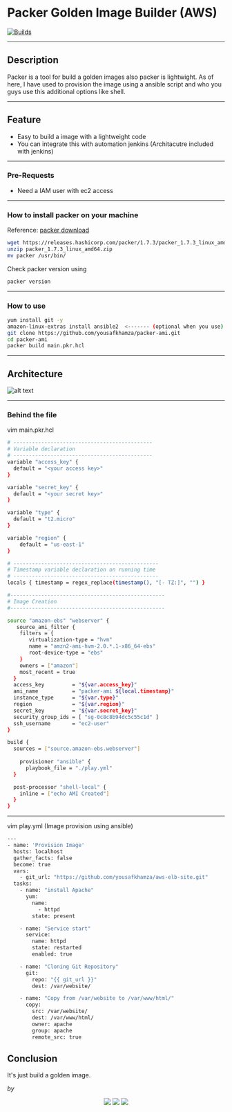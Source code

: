 # Packer Golden Image Builder (AWS)
[![Builds](https://travis-ci.org/joemccann/dillinger.svg?branch=master)](https://travis-ci.org/joemccann/dillinger)

---

## Description
Packer is a tool for build a golden images also packer is lightwight. As of here, I have used to provision the image using a ansible script and who you guys use this additional options like shell. 

----
## Feature

- Easy to build a image with a lightweight code 
- You can integrate this with automation jenkins (Architacutre included with jenkins)

-----

### Pre-Requests
- Need a IAM user with ec2 access 

-----
### How to install packer on your machine
Reference: [packer download](https://www.packer.io/downloads)
```sh
wget https://releases.hashicorp.com/packer/1.7.3/packer_1.7.3_linux_amd64.zip
unzip packer_1.7.3_linux_amd64.zip
mv packer /usr/bin/
```
Check packer version using
```sh
packer version
```
----

### How to use

```sh
yum install git -y
amazon-linux-extras install ansible2  <------- (optional when you use)
git clone https://github.com/yousafkhamza/packer-ami.git
cd packer-ami
packer build main.pkr.hcl
```

-----
## Architecture


![alt text](https://i.ibb.co/HVMkmhG/packer.jpg)

-----
### Behind the file

vim main.pkr.hcl
```sh
# ---------------------------------------------
# Variable declaration
# ---------------------------------------------
variable "access_key" {
  default = "<your access key>"
}

variable "secret_key" {
  default = "<your secret key>"
}

variable "type" {
  default = "t2.micro"
}

variable "region" {
    default = "us-east-1"
}

# -----------------------------------------------
# Timestamp variable declaration on running time
# -----------------------------------------------
locals { timestamp = regex_replace(timestamp(), "[- TZ:]", "") }

#--------------------------------------------------
# Image Creation 
#--------------------------------------------------

source "amazon-ebs" "webserver" {
   source_ami_filter {
    filters = {
       virtualization-type = "hvm"
       name = "amzn2-ami-hvm-2.0.*.1-x86_64-ebs"
       root-device-type = "ebs"
    }
    owners = ["amazon"]
    most_recent = true
  }
  access_key         = "${var.access_key}"
  ami_name           = "packer-ami ${local.timestamp}"
  instance_type      = "${var.type}"
  region             = "${var.region}"
  secret_key         = "${var.secret_key}"
  security_group_ids = [ "sg-0c8c8b94dc5c55c1d" ]
  ssh_username       = "ec2-user"
}

build {
  sources = ["source.amazon-ebs.webserver"]
  
    provisioner "ansible" {
      playbook_file = "./play.yml"
  }

  post-processor "shell-local" {
    inline = ["echo AMI Created"]
  }
}
```
----
vim play.yml (Image provision using ansible)
```sh
---
- name: 'Provision Image'
  hosts: localhost
  gather_facts: false
  become: true
  vars:
    - git_url: "https://github.com/yousafkhamza/aws-elb-site.git"
  tasks:
    - name: "install Apache"
      yum:
        name:
          - httpd
        state: present

    - name: "Service start"
      service:
        name: httpd
        state: restarted
        enabled: true

    - name: "Cloning Git Repository"
      git:
        repo: "{{ git_url }}"
        dest: /var/website/

    - name: "Copy from /var/website to /var/www/html/"
      copy:
        src: /var/website/
        dest: /var/www/html/
        owner: apache
        group: apache
        remote_src: true
```

## Conclusion
It's just build a golden image.

_by_

<p align="center">
<a href="mailto:yousaf.k.hamza@gmail.com"><img src="https://img.shields.io/badge/-yousaf.k.hamza@gmail.com-D14836?style=flat&logo=Gmail&logoColor=white"/></a>
<a href="https://www.linkedin.com/in/yousafkhamza"><img src="https://img.shields.io/badge/-Linkedin-blue"/></a>
<a href="https://techbit-new.blogspot.com/"><img src="https://img.shields.io/badge/-Blogger-orange"/></a>
